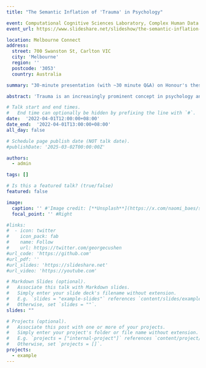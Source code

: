 ```yaml
---
title: "The Semantic Inflation of 'Trauma' in Psychology"

event: Computational Cognitive Sciences Laboratory, Complex Human Data Hub, University of Melbourne
event_url: https://www.slideshare.net/slideshow/the-semantic-inflation-of-trauma-in-psychology-naomi-baes-ekaterina-vylomova-mike-j-zyphur-nick-haslam/254846644

location: Melbourne Connect
address:
  street: 700 Swanston St, Carlton VIC  
  city: 'Melbourne'
  region: ''
  postcode: '3053'
  country: Australia

summary: "30-minute presentation (with ~30 minute Q&A) on Honour's thesis research findings--invited to present at the Computational Cognitive Sciences Lab"

abstract: 'Trauma is an increasingly prominent concept in psychology and society at large. According to the theory of concept creep, it is one of several harm-related concepts that have undergone semantic inflation in recent decades, expanding to encompass new kinds of phenomena (horizontal expansion) and less severe phenomena (vertical expansion). Previous research has demonstrated that "trauma" has come to be used in a widening range of semantic contexts, implying horizontal expansion, but has not investigated vertical expansion. The present study developed a methodology for evaluating vertical expansion and implemented it using an English-language corpus of 825,628 scientific psychology article abstracts from 1970 to 2017. Findings indicate that "trauma" has come to be used in less severe contexts, and this trend may be linked to its rising frequency of use. These findings support the predictions of the concept creep theory and provide a new method for investigating the language dynamics of harm-related concepts.'

# Talk start and end times.
#   End time can optionally be hidden by prefixing the line with `#`.
date:  '2022-04-01T12:00:00+08:00'
date_end:  '2022-04-01T13:00:00+08:00'
all_day: false

# Schedule page publish date (NOT talk date).
#publishDate: '2025-03-02T00:00:00Z'

authors:
  - admin

tags: []

# Is this a featured talk? (true/false)
featured: false

image:
  caption: '' #'Image credit: [**Unsplash**](https://x.com/naomi_baes/status/1734132267789013395/photo/2)'
  focal_point: '' #Right

#links:
#  - icon: twitter
#    icon_pack: fab
#    name: Follow
#    url: https://twitter.com/georgecushen
#url_code: 'https://github.com'
#url_pdf: ''
#url_slides: 'https://slideshare.net'
#url_video: 'https://youtube.com'

# Markdown Slides (optional).
#   Associate this talk with Markdown slides.
#   Simply enter your slide deck's filename without extension.
#   E.g. `slides = "example-slides"` references `content/slides/example-slides.md`.
#   Otherwise, set `slides = ""`.
slides: ""

# Projects (optional).
#   Associate this post with one or more of your projects.
#   Simply enter your project's folder or file name without extension.
#   E.g. `projects = ["internal-project"]` references `content/project/deep-learning/index.md`.
#   Otherwise, set `projects = []`.
projects:
  - example
---
```


